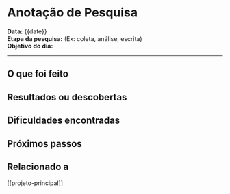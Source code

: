 #  Anotação de Pesquisa

**Data:** {{date}}  
**Etapa da pesquisa:** (Ex: coleta, análise, escrita)  
**Objetivo do dia:**  

---

##  O que foi feito

##  Resultados ou descobertas

##  Dificuldades encontradas

##  Próximos passos

## Relacionado a

[[projeto-principal]]
